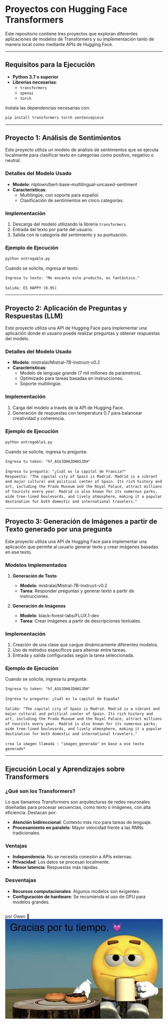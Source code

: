 # Proyectos con Hugging Face Transformers

Este repositorio contiene tres proyectos que exploran diferentes aplicaciones de modelos de Transformers y su implementación tanto de manera local como mediante APIs de Hugging Face.

---

## Requisitos para la Ejecución

- **Python 3.7 o superior**
- **Librerías necesarias**:
  - `transformers`
  - `openai`
  - `torch`

Instala las dependencias necesarias con:

```bash
pip install transformers torch sentencepiece
```

---

## Proyecto 1: Análisis de Sentimientos

Este proyecto utiliza un modelo de análisis de sentimientos que se ejecuta localmente para clasificar texto en categorías como positivo, negativo o neutral.

### Detalles del Modelo Usado
- **Modelo**: nlptown/bert-base-multilingual-uncased-sentiment
- **Características**:
  - Multilingüe, con soporte para español.
  - Clasificación de sentimientos en cinco categorías.

### Implementación
1. Descarga del modelo utilizando la librería `transformers`.
2. Entrada del texto por parte del usuario.
3. Salida con la categoría del sentimiento y su puntuación.

### Ejemplo de Ejecución

```bash
python entregable.py
```
Cuando se solicite, ingresa el texto:
```text
Ingresa tu texto: "Me encanta este producto, es fantástico."

Salida: ES HAPPY (0.95)
```

---

## Proyecto 2: Aplicación de Preguntas y Respuestas (LLM)

Este proyecto utiliza una API de Hugging Face para implementar una aplicación donde el usuario puede realizar preguntas y obtener respuestas del modelo.

### Detalles del Modelo Usado
- **Modelo**: mistralai/Mistral-7B-Instruct-v0.2
- **Características**:
  - Modelo de lenguaje grande (7 mil millones de parámetros).
  - Optimizado para tareas basadas en instrucciones.
  - Soporte multilingüe.

### Implementación
1. Carga del modelo a través de la API de Hugging Face.
2. Generación de respuestas con temperatura 0.7 para balancear creatividad y coherencia.

### Ejemplo de Ejecución

```bash
python entregable1.py
```
Cuando se solicite, ingresa tu pregunta:
```text
Ingresa tu token: "hf_ASUJDHAJDHASJDH"

Ingresa tu pregunta: "¿Cuál es la capital de Francia?"
Respuesta: "The capital city of Spain is Madrid. Madrid is a vibrant and major cultural and political center of Spain. Its rich history and art, including the Prado Museum and the Royal Palace, attract millions of tourists every year. Madrid is also known for its numerous parks, wide tree-lined boulevards, and lively atmosphere, making it a popular destination for both domestic and international travelers."
```

---

## Proyecto 3: Generación de Imágenes a partir de Texto generado por una pregunta

Este proyecto utiliza una API de Hugging Face para implementar una aplicación que permite al usuario generar texto y crear imágenes basadas en ese texto.

### Modelos Implementados

1. **Generación de Texto**
   - **Modelo**: mistralai/Mistral-7B-Instruct-v0.2
   - **Tarea**: Responder preguntas y generar texto a partir de instrucciones.

2. **Generación de Imágenes**
   - **Modelo**: black-forest-labs/FLUX.1-dev
   - **Tarea**: Crear imágenes a partir de descripciones textuales.

### Implementación
1. Creación de una clase que cargue dinámicamente diferentes modelos.
2. Uso de métodos específicos para alternar entre tareas.
3. Entrada y salida configuradas según la tarea seleccionada.

### Ejemplo de Ejecución

Cuando se solicite, ingresa tu pregunta:
```text
Ingresa tu token: "hf_ASUJDHAJDHASJDH"

Ingresa tu pregunta: ¿Cuál es la capital de España?

Salida: "The capital city of Spain is Madrid. Madrid is a vibrant and major cultural and political center of Spain. Its rich history and art, including the Prado Museum and the Royal Palace, attract millions of tourists every year. Madrid is also known for its numerous parks, wide tree-lined boulevards, and lively atmosphere, making it a popular destination for both domestic and international travelers."

crea la imagen llamada : "imagen_generada" en base a ese texto generado*
```
---

## Ejecución Local y Aprendizajes sobre Transformers

### ¿Qué son los Transformers?
Lo que llamamos Transformers son arquitecturas de redes neuronales diseñadas para procesar secuencias, como texto o imágenes, con alta eficiencia. Destacan por:
- **Atención bidireccional**: Contexto más rico para tareas de lenguaje.
- **Procesamiento en paralelo**: Mayor velocidad frente a las RNNs tradicionales.

### Ventajas
- **Independencia**: No se necesita conexión a APIs externas.
- **Privacidad**: Los datos se procesan localmente.
- **Menor latencia**: Respuestas más rápidas.

### Desventajas
- **Recursos computacionales**: Algunos modelos son exigentes.
- **Configuración de hardware**: Se recomienda el uso de GPU para modelos grandes.


##
por Owen 🦝
![alt text](imagenFinal.jpg)